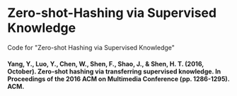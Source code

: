 # Zero-shot-Hashing via Supervised Knowledge

Code for "Zero-shot Hashing via Supervised Knowledge"


#### Yang, Y., Luo, Y., Chen, W., Shen, F., Shao, J., & Shen, H. T. (2016, October). Zero-shot hashing via transferring supervised knowledge. In Proceedings of the 2016 ACM on Multimedia Conference (pp. 1286-1295). ACM.

